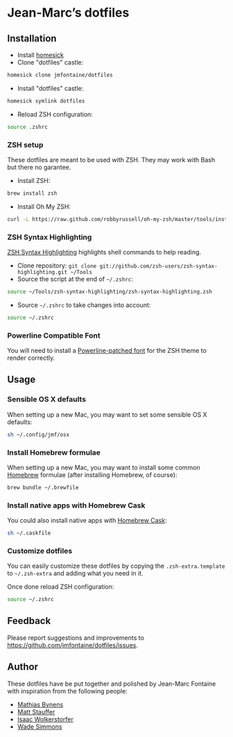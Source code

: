 # Jean-Marc’s dotfiles

## Installation

* Install [homesick](https://github.com/technicalpickles/homesick)
* Clone "dotfiles" castle:
```bash
homesick clone jmfontaine/dotfiles
```
* Install "dotfiles" castle:
```bash
homesick symlink dotfiles
```
* Reload ZSH configuration:
```bash
source .zshrc 
```

### ZSH setup

These dotfiles are meant to be used with ZSH. They may work with Bash but there no garantee.

* Install ZSH:
```bash
brew install zsh
```
* Install Oh My ZSH:
```bash
curl -L https://raw.github.com/robbyrussell/oh-my-zsh/master/tools/install.sh | ZSH=~/Tools/oh-my-zsh sh
```

### ZSH Syntax Highlighting 

[ZSH Syntax Highlighting](https://github.com/zsh-users/zsh-syntax-highlighting) highlights shell commands to help reading.

* Clone repository: ``git clone git://github.com/zsh-users/zsh-syntax-highlighting.git ~/Tools``
* Source the script at the end of ``~/.zshrc``:
```bash
source ~/Tools/zsh-syntax-highlighting/zsh-syntax-highlighting.zsh
```
* Source ``~/.zshrc`` to take changes into account:
```bash
source ~/.zshrc
```

### Powerline Compatible Font

You will need to install a [Powerline-patched font](https://github.com/Lokaltog/powerline-fonts) for the ZSH theme to render correctly.

## Usage

### Sensible OS X defaults

When setting up a new Mac, you may want to set some sensible OS X defaults:

```bash
sh ~/.config/jmf/osx
```

### Install Homebrew formulae

When setting up a new Mac, you may want to install some common [Homebrew](http://brew.sh/) formulae (after installing Homebrew, of course):

```bash
brew bundle ~/.brewfile
```

### Install native apps with Homebrew Cask

You could also install native apps with [Homebrew Cask](https://github.com/phinze/homebrew-cask):

```bash
sh ~/.caskfile
```

### Customize dotfiles

You can easily customize these dotfiles by copying the ``.zsh-extra.template`` to ``~/.zsh-extra`` and adding what you need in it.

Once done reload ZSH configuration:
```bash
source ~/.zshrc
```

## Feedback

Please report suggestions and improvements to https://github.com/jmfontaine/dotfiles/issues.

## Author

These dotfiles have be put together and polished by Jean-Marc Fontaine with inspiration from the following people:

* [Mathias Bynens](https://github.com/mathiasbynens/dotfiles)
* [Matt Stauffer](https://github.com/mattstauffer/ohmyzsh-dotfiles)
* [Isaac Wolkerstorfer](https://gist.github.com/agnoster/3712874)
* [Wade Simmons](https://github.com/wadey/dotfiles)


